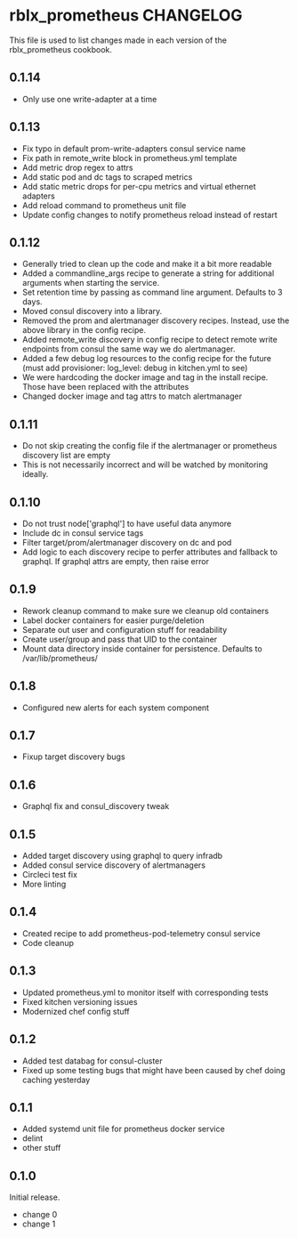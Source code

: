 # rblx_prometheus CHANGELOG

This file is used to list changes made in each version of the rblx_prometheus cookbook.

## 0.1.14
- Only use one write-adapter at a time

## 0.1.13
- Fix typo in default prom-write-adapters consul service name
- Fix path in remote_write block in prometheus.yml template
- Add metric drop regex to attrs
- Add static pod and dc tags to scraped metrics
- Add static metric drops for per-cpu metrics and virtual ethernet adapters
- Add reload command to prometheus unit file
- Update config changes to notify prometheus reload instead of restart

## 0.1.12
- Generally tried to clean up the code and make it a bit more readable
- Added a commandline_args recipe to generate a string for additional arguments when starting the service.
- Set retention time by passing as command line argument. Defaults to 3 days.
- Moved consul discovery into a library.
- Removed the prom and alertmanager discovery recipes. Instead, use the above library in the config recipe.
- Added remote_write discovery in config recipe to detect remote write endpoints from consul the same way we do alertmanager.
- Added a few debug log resources to the config recipe for the future (must add provisioner: log_level: debug in kitchen.yml to see)
- We were hardcoding the docker image and tag in the install recipe. Those have been replaced with the attributes
- Changed docker image and tag attrs to match alertmanager

## 0.1.11
- Do not skip creating the config file if the alertmanager or prometheus discovery list are empty
- This is not necessarily incorrect and will be watched by monitoring ideally.

## 0.1.10
- Do not trust node['graphql'] to have useful data anymore
- Include dc in consul service tags
- Filter target/prom/alertmanager discovery on dc and pod
- Add logic to each discovery recipe to perfer attributes and fallback to graphql. If graphql attrs are empty, then raise error

## 0.1.9
- Rework cleanup command to make sure we cleanup old containers
- Label docker containers for easier purge/deletion
- Separate out user and configuration stuff for readability
- Create user/group and pass that UID to the container
- Mount data directory inside container for persistence. Defaults to /var/lib/prometheus/

## 0.1.8
- Configured new alerts for each system component

## 0.1.7
- Fixup target discovery bugs

## 0.1.6
- Graphql fix and consul_discovery tweak

## 0.1.5
- Added target discovery using graphql to query infradb
- Added consul service discovery of alertmanagers
- Circleci test fix
- More linting

## 0.1.4
- Created recipe to add prometheus-pod-telemetry consul service
- Code cleanup

## 0.1.3
- Updated prometheus.yml to monitor itself with corresponding tests
- Fixed kitchen versioning issues
- Modernized chef config stuff

## 0.1.2
- Added test databag for consul-cluster
- Fixed up some testing bugs that might have been caused by chef doing caching yesterday

## 0.1.1

- Added systemd unit file for prometheus docker service
- delint
- other stuff

## 0.1.0

Initial release.

- change 0
- change 1
